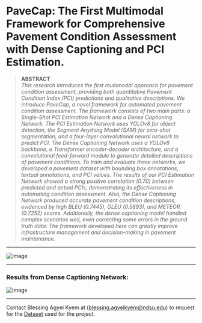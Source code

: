 # PaveCap: The First Multimodal Framework for Comprehensive Pavement Condition Assessment with Dense Captioning and PCI Estimation.
> __ABSTRACT__ <br>
_This research introduces the first multimodal approach for pavement condition assessment, providing both quantitative Pavement Condition Index (PCI) predictions and qualitative descriptions. We introduce PaveCap, a novel framework for automated pavement condition assessment. The framework consists of two main parts: a Single-Shot PCI Estimation Network and a Dense Captioning Network. The PCI Estimation Network uses YOLOv8 for object detection, the Segment Anything Model (SAM) for zero-shot segmentation, and a four-layer convolutional neural network to predict PCI. The Dense Captioning Network uses a YOLOv8 backbone, a Transformer encoder-decoder architecture, and a convolutional feed-forward module to generate detailed descriptions of pavement conditions. To train and evaluate these networks, we developed a pavement dataset with bounding box annotations, textual annotations, and PCI values. The results of our PCI Estimation Network showed a strong positive correlation (0.70) between predicted and actual PCIs, demonstrating its effectiveness in automating condition assessment. Also, the Dense Captioning Network produced accurate pavement condition descriptions, evidenced by high BLEU (0.7445), GLEU (0.5893), and METEOR (0.7252) scores. Additionally, the dense captioning model handled complex scenarios well, even correcting some errors in the ground truth data. The framework developed here can greatly improve infrastructure management and decision-making in pavement maintenance._

---

![image](https://github.com/user-attachments/assets/dbae7861-df31-40cf-96ca-bdccebb6bdef)

--- 

### Results from Dense Captioning Network:
![image](https://github.com/user-attachments/assets/df80aba7-0555-4f53-aede-11c60d07d7b0)

--- 

Contact Blessing Agyei Kyem at (blessing.agyeikyem@ndsu.edu) to request for the [Dataset](https://drive.google.com/drive/folders/1KuvUORyBN7uQIIjeoaQTGYmrVEGgTPbm?usp=sharing) used for the project. 
